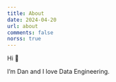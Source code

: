 ```yaml
---
title: About
date: 2024-04-20
url: about 
comments: false
norss: true
---
```


Hi 👋

I’m Dan and I love Data Engineering.
